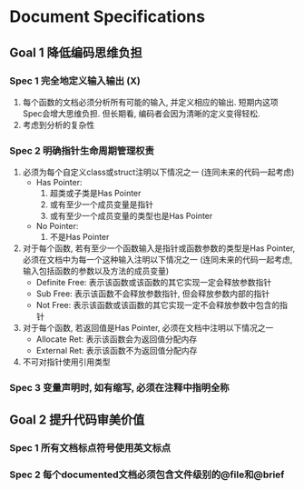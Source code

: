 # Document Specifications

## Goal 1 降低编码思维负担

### Spec 1 完全地定义输入输出 (X)

1. 每个函数的文档必须分析所有可能的输入, 并定义相应的输出. 短期内这项Spec会增大思维负担. 但长期看, 编码者会因为清晰的定义变得轻松.
2. 考虑到分析的复杂性

### Spec 2 明确指针生命周期管理权责

1. 必须为每个自定义class或struct注明以下情况之一 (连同未来的代码一起考虑)
    - Has Pointer: 
        1. 超类或子类是Has Pointer
        2. 或有至少一个成员变量是指针
        3. 或有至少一个成员变量的类型也是Has Pointer
    - No Pointer:
        1. 不是Has Pointer
2. 对于每个函数, 若有至少一个函数输入是指针或函数参数的类型是Has Pointer, 必须在文档中为每一个这种输入注明以下情况之一 (连同未来的代码一起考虑, 输入包括函数的参数以及方法的成员变量)
    - Definite Free: 表示该函数或该函数的其它实现一定会释放参数指针
    - Sub Free: 表示该函数不会释放参数指针, 但会释放参数内部的指针
    - Not Free: 表示该函数或该函数的其它实现一定不会释放参数中包含的指针
3. 对于每个函数, 若返回值是Has Pointer, 必须在文档中注明以下情况之一
    - Allocate Ret: 表示该函数会为返回值分配内存
    - External Ret: 表示该函数不为返回值分配内存
4. 不可对指针使用引用类型

### Spec 3 变量声明时, 如有缩写, 必须在注释中指明全称

## Goal 2 提升代码审美价值

### Spec 1 所有文档标点符号使用英文标点

### Spec 2 每个documented文档必须包含文件级别的@file和@brief
